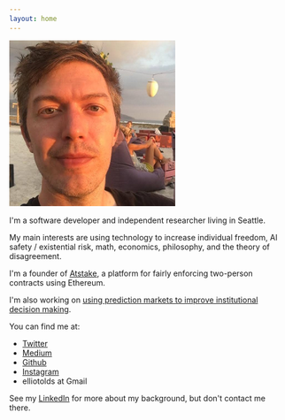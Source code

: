 ```yaml
---
layout: home
---
```


![me](mefb300.jpg)

I'm a software developer and independent researcher living in Seattle.

My main interests are using technology to increase individual freedom, AI safety / existential risk, math, economics, philosophy, and the theory of disagreement.

I'm a founder of [Atstake](https://atstake.net), a platform for fairly enforcing two-person contracts using Ethereum.

I'm also working on [using prediction markets to improve institutional decision making](institutionaldecisionmaking).

You can find me at:
- [Twitter](https://twitter.com/elliot_olds)
- [Medium](https://medium.com/@elliotolds)
- [Github](https://github.com/elliotolds)
- [Instagram](https://www.instagram.com/symme7ry/)
- elliotolds at Gmail

See my [LinkedIn](https://www.linkedin.com/in/elliotolds/) for more about my background, but don't contact me there.

